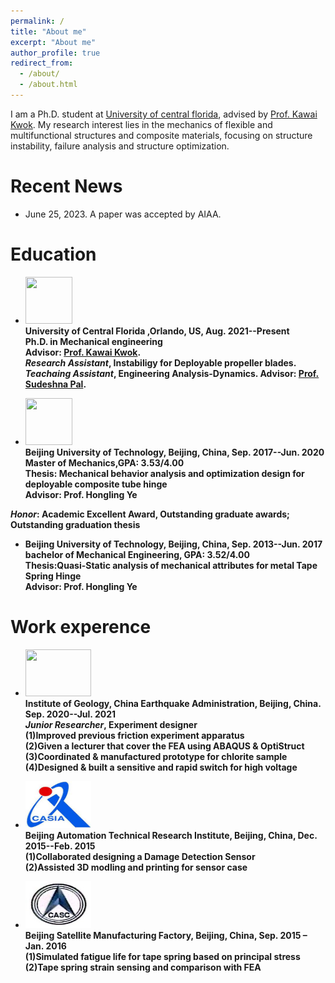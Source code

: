 ```yaml
---
permalink: /
title: "About me"
excerpt: "About me"
author_profile: true
redirect_from: 
  - /about/
  - /about.html
---
```


I am a Ph.D. student at [University of central florida](https://www.ucf.edu/), advised by [Prof. Kawai Kwok](https://mae.ucf.edu/person/kawai-kwok/). 
My research interest lies in the mechanics of flexible and multifunctional structures and composite materials, focusing on structure instability, failure analysis and structure optimization.  

# Recent News
* June 25, 2023. A paper was accepted by AIAA.


# Education
* <img width="75" height="75" src="https://github.com/Xiaoweiooo/bowenli.github.io/blob/master/images/University_of_Central_Florida.png?raw=true"/> <br>
<b>University of Central Florida ,Orlando, US, Aug. 2021--Present<br>
Ph.D. in Mechanical engineering<br>
Advisor: [Prof. Kawai Kwok](https://mae.ucf.edu/person/kawai-kwok/). <br>
<i>Research Assistant</i>, Instabiligy for Deployable propeller blades.<br>
<i>Teachaing Assistant</i>, Engineering Analysis-Dynamics. Advisor: [Prof. Sudeshna Pal](https://mae.ucf.edu/person/sudeshna-pal/).<br>


* <img width="75" height="75" src="https://github.com/Xiaoweiooo/bowenli.github.io/blob/master/images/Beijing_University_of_Technology.png?raw=true"/> <br>
<b>Beijing University of Technology, Beijing, China, Sep. 2017--Jun. 2020<br>
Master of Mechanics,GPA: 3.53/4.00<br>
Thesis: Mechanical behavior analysis and optimization design for deployable composite tube hinge<br>
Advisor: Prof. Hongling Ye<br>

<i>Honor</i>: Academic Excellent Award, Outstanding graduate awards; Outstanding graduation thesis

* <b>Beijing University of Technology, Beijing, China, Sep. 2013--Jun. 2017<br>
bachelor of Mechanical Engineering, GPA: 3.52/4.00<br>
Thesis:Quasi-Static analysis of mechanical attributes for metal Tape Spring Hinge<br>
Advisor: Prof. Hongling Ye<br>


# Work experence
* <img width="105" height="75" src="https://raw.githubusercontent.com/Xiaoweiooo/bowenli.github.io/master/images/Earthquake_Administration.jpg"/> <br>
<b>Institute of Geology, China Earthquake Administration, Beijing, China. Sep. 2020--Jul. 2021 </b> <br>
<i>Junior Researcher</i>, Experiment designer <br>
(1)Improved previous friction experiment apparatus<br>
(2)Given a lecturer that cover the FEA using ABAQUS & OptiStruct<br>
(3)Coordinated & manufactured prototype for chlorite sample<br>
(4)Designed & built a sensitive and rapid switch for high voltage<br>

* <img width="105" height="75" src="https://raw.githubusercontent.com/BowenL1/BowenL1.github.io/master/images/auto.jpg"/> <br>
<b>Beijing Automation Technical Research Institute, Beijing, China, Dec. 2015--Feb. 2015</b> <br>
(1)Collaborated designing a Damage Detection Sensor<br>
(2)Assisted 3D modling and printing for sensor case<br>

* <img width="105" height="75" src="https://raw.githubusercontent.com/BowenL1/BowenL1.github.io/master/images/Satellite.png"/> <br>
<b>Beijing Satellite Manufacturing Factory, Beijing, China, Sep. 2015 – Jan. 2016</b> <br>
(1)Simulated fatigue life for tape spring based on principal stress<br>
(2)Tape spring strain sensing and comparison with FEA<br>
